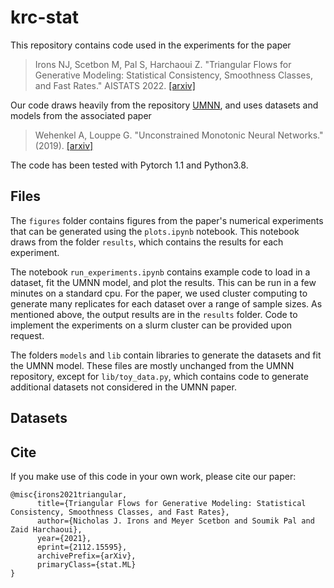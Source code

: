 # krc-stat

This repository contains code used in the experiments for the paper
> Irons NJ, Scetbon M, Pal S, Harchaoui Z. "Triangular Flows for Generative Modeling: Statistical Consistency, Smoothness Classes, and Fast Rates." AISTATS 2022. 
> [[arxiv]](https://arxiv.org/abs/2112.15595)

Our code draws heavily from the repository [UMNN](https://github.com/AWehenkel/UMNN), and uses datasets and models from the associated paper 
> Wehenkel A, Louppe G. "Unconstrained Monotonic Neural Networks." (2019).
> [[arxiv]](https://arxiv.org/abs/1908.05164)

The code has been tested with Pytorch 1.1 and Python3.8.

## Files

The `figures` folder contains figures from the paper's numerical experiments that can be generated using the `plots.ipynb` notebook. This notebook draws from the folder `results`, which contains the results for each experiment. 

The notebook `run_experiments.ipynb` contains example code to load in a dataset, fit the UMNN model, and plot the results. This can be run in a few minutes on a standard cpu. For the paper, we used cluster computing to generate many replicates for each dataset over a range of sample sizes. As mentioned above, the output results are in the `results` folder. Code to implement the experiments on a slurm cluster can be provided upon request.

The folders `models` and `lib` contain libraries to generate the datasets and fit the UMNN model. These files are mostly unchanged from the UMNN repository, except for `lib/toy_data.py`, which contains code to generate additional datasets not considered in the UMNN paper.

## Datasets



## Cite

If you make use of this code in your own work, please cite our paper:

```
@misc{irons2021triangular,
      title={Triangular Flows for Generative Modeling: Statistical Consistency, Smoothness Classes, and Fast Rates}, 
      author={Nicholas J. Irons and Meyer Scetbon and Soumik Pal and Zaid Harchaoui},
      year={2021},
      eprint={2112.15595},
      archivePrefix={arXiv},
      primaryClass={stat.ML}
}
```
